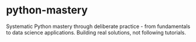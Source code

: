 # python-mastery
Systematic Python mastery through deliberate practice - from fundamentals to data science applications. Building real solutions, not following tutorials.
